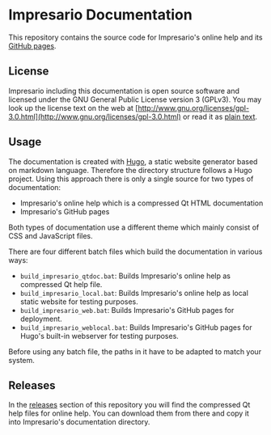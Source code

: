 # Impresario Documentation

This repository contains the source code for Impresario's online help and its 
[GitHub pages](https://llibuda.github.io/impresario/web/index.html).

## License
Impresario including this documentation is open source software and licensed under the 
GNU General Public License version 3 (GPLv3). You may look up the license text 
on the web at [http://www.gnu.org/licenses/gpl-3.0.html](http://www.gnu.org/licenses/gpl-3.0.html) or read it as 
[plain text](./licenses/LICENSE_Impresario.GPLv3).

## Usage
The documentation is created with [Hugo](https://gohugo.io), a static website generator based on markdown language.
Therefore the directory structure follows a Hugo project. Using this approach there is only a single source for two
types of documentation:
* Impresario's online help which is a compressed Qt HTML documentation
* Impresario's GitHub pages

Both types of documentation use a different theme which mainly consist of CSS and JavaScript files.

There are four different batch files which build the documentation in various ways:
* `build_impresario_qtdoc.bat`: Builds Impresario's online help as compressed Qt help file.
* `build_impresario_local.bat`: Builds Impresario's online help as local static website for testing purposes.
* `build_impresario_web.bat`: Builds Impresario's GitHub pages for deployment.
* `build_impresario_weblocal.bat`: Builds Impresario's GitHub pages for Hugo's built-in webserver for testing purposes.

Before using any batch file, the paths in it have to be adapted to match your system.

## Releases
In the [releases](https://github.com/llibuda/impresario-doc/releases) section of this repository you will find the 
compressed Qt help files for online help. You can download them from there and copy it into Impresario's documentation
directory.